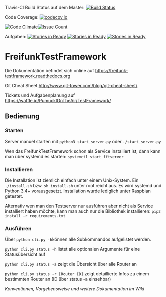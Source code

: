 Travis-CI Build Status auf dem Master: [![Build Status](https://travis-ci.org/PumucklOnTheAir/TestFramework.svg?branch=master)](https://travis-ci.org/PumucklOnTheAir/TestFramework.svg?branch=master)

Code Coverage: [![codecov.io](https://codecov.io/github/PumucklOnTheAir/TestFramework/coverage.svg?branch=master)](https://codecov.io/github/PumucklOnTheAir/TestFramework?branch=master)

[![Code Climate](https://codeclimate.com/github/PumucklOnTheAir/TestFramework/badges/gpa.svg)](https://codeclimate.com/github/PumucklOnTheAir/TestFramework)[![Issue Count](https://codeclimate.com/github/PumucklOnTheAir/TestFramework/badges/issue_count.svg)](https://codeclimate.com/github/PumucklOnTheAir/TestFramework)

Aufgaben:
[![Stories in Ready](https://badge.waffle.io/PumucklOnTheAir/TestFramework.svg?label=ready&title=Ready)](http://waffle.io/PumucklOnTheAir/TestFramework)
[![Stories in Ready](https://badge.waffle.io/PumucklOnTheAir/TestFramework.svg?label=In%20Progress&title=In%20Progress)](http://waffle.io/PumucklOnTheAir/TestFramework)
[![Stories in Ready](https://badge.waffle.io/PumucklOnTheAir/TestFramework.svg?label=review&title=Review)](http://waffle.io/PumucklOnTheAir/TestFramework)
# FreifunkTestFramework

Die Dokumentation befindet sich online auf https://freifunk-testframework.readthedocs.org

Git Cheat Sheet http://www.git-tower.com/blog/git-cheat-sheet/

Tickets und Aufgabenplanung auf
https://waffle.io/PumucklOnTheAir/TestFramework/

## Bedienung

### Starten
Server manuel starten mit `python3 start_server.py` oder `./start_server.py`

Wen das FreifunkTestFramework schon als Service installiert ist, dann kann man über systemd es starten:
`systemctl start fftserver`


### Installieren
Die Installation ist ziemlich einfach unter einem Unix-System.
Ein `./install.sh` bzw. `sh install.sh` unter root reicht aus.
Es wird systemd und Python 3.4+ vorausgesetzt. Installation wurde lediglich unter Raspbian getestet.

Alternativ wen man den Testserver nur ausführen aber nicht als Service installiert haben möchte, kann man auch nur die Bibliothek installieren: `pip3 install -r requirements.txt`


### Ausführen
Über `python cli.py -h`können alle Subkommandos aufgelistet werden. 

`python cli.py status -h` listet alle optionalen Argumente für eine Statusübersicht auf

`python cli.py status -a` zeigt die Übersicht über alle Router an

`python cli.py status -r [Router ID]` zeigt detaillierte Infos zu einem bestimmten Router an (ID über status -a einsehbar)
     
     

_Konventionen, Vorgehensweise und weitere Dokumentation im Wiki_


